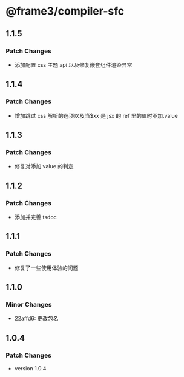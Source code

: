 # @frame3/compiler-sfc

## 1.1.5

### Patch Changes

- 添加配置 css 主题 api 以及修复嵌套组件渲染异常

## 1.1.4

### Patch Changes

- 增加跳过 css 解析的选项以及当$xx 是 jsx 的 ref 里的值时不加.value

## 1.1.3

### Patch Changes

- 修复对添加.value 的判定

## 1.1.2

### Patch Changes

- 添加并完善 tsdoc

## 1.1.1

### Patch Changes

- 修复了一些使用体验的问题

## 1.1.0

### Minor Changes

- 22affd6: 更改包名

## 1.0.4

### Patch Changes

- version 1.0.4
